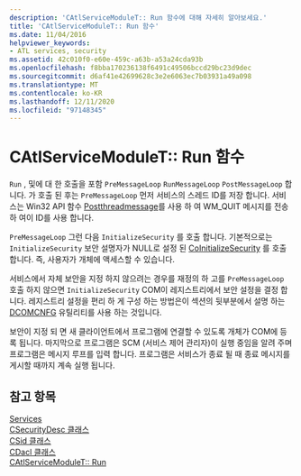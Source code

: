```yaml
---
description: 'CAtlServiceModuleT:: Run 함수에 대해 자세히 알아보세요.'
title: 'CAtlServiceModuleT:: Run 함수'
ms.date: 11/04/2016
helpviewer_keywords:
- ATL services, security
ms.assetid: 42c010f0-e60e-459c-a63b-a53a24cda93b
ms.openlocfilehash: f8bba170236138f6491c49506bccd29bc23d9dec
ms.sourcegitcommit: d6af41e42699628c3e2e6063ec7b03931a49a098
ms.translationtype: MT
ms.contentlocale: ko-KR
ms.lasthandoff: 12/11/2020
ms.locfileid: "97148345"
---
```

# <a name="catlservicemoduletrun-function"></a>CAtlServiceModuleT:: Run 함수

`Run` , 및에 대 한 호출을 포함 `PreMessageLoop` `RunMessageLoop` `PostMessageLoop` 합니다. 가 호출 된 후는 `PreMessageLoop` 먼저 서비스의 스레드 ID를 저장 합니다. 서비스는 Win32 API 함수 [Postthreadmessage](/windows/win32/api/winuser/nf-winuser-postthreadmessagew)를 사용 하 여 WM_QUIT 메시지를 전송 하 여이 ID를 사용 합니다.

`PreMessageLoop` 그런 다음 `InitializeSecurity` 를 호출 합니다. 기본적으로는 `InitializeSecurity` 보안 설명자가 NULL로 설정 된 [CoInitializeSecurity](/windows/win32/api/combaseapi/nf-combaseapi-coinitializesecurity) 를 호출 합니다. 즉, 사용자가 개체에 액세스할 수 있습니다.

서비스에서 자체 보안을 지정 하지 않으려는 경우를 재정의 하 고를 `PreMessageLoop` 호출 하지 않으면 `InitializeSecurity` COM이 레지스트리에서 보안 설정을 결정 합니다. 레지스트리 설정을 편리 하 게 구성 하는 방법은이 섹션의 뒷부분에서 설명 하는 [DCOMCNFG](../atl/dcomcnfg.md) 유틸리티를 사용 하는 것입니다.

보안이 지정 되 면 새 클라이언트에서 프로그램에 연결할 수 있도록 개체가 COM에 등록 됩니다. 마지막으로 프로그램은 SCM (서비스 제어 관리자)이 실행 중임을 알려 주며 프로그램은 메시지 루프를 입력 합니다. 프로그램은 서비스가 종료 될 때 종료 메시지를 게시할 때까지 계속 실행 됩니다.

## <a name="see-also"></a>참고 항목

[Services](../atl/atl-services.md)<br/>
[CSecurityDesc 클래스](../atl/reference/csecuritydesc-class.md)<br/>
[CSid 클래스](../atl/reference/csid-class.md)<br/>
[CDacl 클래스](../atl/reference/cdacl-class.md)<br/>
[CAtlServiceModuleT:: Run](../atl/reference/catlservicemodulet-class.md#run)
